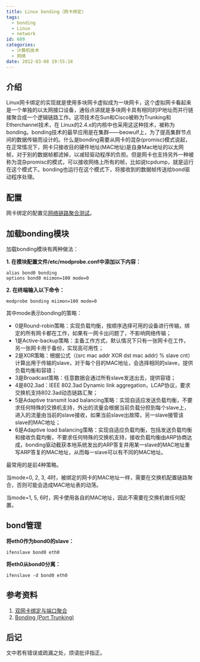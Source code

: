```yaml
---
title: Linux bonding（网卡绑定）
tags:
  - bonding
  - Linux
  - network
id: 609
categories:
  - 计算机技术
  - 网络
date: 2012-03-08 19:55:18
---
```


## 介绍 ##

Linux网卡绑定的实现就是使用多块网卡虚拟成为一块网卡，这个虚拟网卡看起来是一个单独的以太网接口设备，通俗点讲就是多块网卡具有相同的IP地址而并行链接聚合成一个逻辑链路工作。这项技术在Sun和Cisco被称为Trunking和Etherchannel技术，在 Linux的2.4.x的内核中也采用这这种技术，被称为bonding。bonding技术的最早应用是在集群——beowulf上，为了提高集群节点间的数据传输而设计的。什么是bonding需要从网卡的混杂(promisc)模式说起，在正常情况下，网卡只接收目的硬件地址(MAC地址)是自身Mac地址的以太网帧，对于别的数据帧都滤掉，以减轻驱动程序的负担。但是网卡也支持另外一种被称为混杂promisc的模式，可以接收网络上所有的帧，比如说tcpdump，就是运行在这个模式下。bonding也运行在这个模式下，将接收到的数据帧传送给bond驱动程序处理。

## 配置 ##

网卡绑定的配置见[网络链路聚合测试](http://jeoygin.org/2012/03/03/link-aggregation-test/)。

<!--more-->

## 加载bonding模块 ##

加载bonding模块有两种做法：

**1\. 在模块配置文件/etc/modprobe.conf中添加以下内容：**

```
alias bond0 bonding
options bond0 miimon=100 mode=0
```

**2\. 在终端输入以下命令：**

	modprobe bonding miimon=100 mode=0

其中mode表示bonding的策略：

* 0是Round-robin策略：实现负载均衡，按顺序选择可用的设备进行传输，绑定的所有网卡都在工作，如果有一网卡出问题了，不影响网络传输；
* 1是Active-backup策略：主备工作方式，默认情况下只有一张网卡在工作，另一张网卡用于备份，实现高可用性；
* 2是XOR策略：根据公式（(src mac addr XOR dst mac addr) % slave cnt）计算出用于传输的slave，对于每个目的MAC地址，会选择相同的slave，提供负载均衡和容错；
* 3是Broadcast策略：任意数据会通过所有slave发送出去，提供容错；
* 4是802.3ad：IEEE 802.3ad Dynamic link aggregation，LCAP协议，要求交换机支持802.3ad动态链路汇聚；
* 5是Adaptive transmit load balancing策略：实现自适应发送负载均衡，不要求任何特殊的交换机支持，外出的流量会根据当前负载分担到每个slave上，进入的流量由当前的slave接收，如果当前slave出故障，另一slave接管该slave的MAC地址；
* 6是Adaptive load balancing策略：实现自适应负载均衡，包括发送负载均衡和接收负载均衡，不要求任何特殊的交换机支持，接收负载均衡由ARP协商达成，bonding驱动截获本地系统发出的ARP答复并用某一slave的MAC地址重写ARP答复的MAC地址，从而每一slave可以有不同的MAC地址。

最常用的是前4种策略。

当mode=0, 2, 3, 4时，被绑定的网卡的MAC地址一样，需要在交换机配置链路聚合，否则可能会造成MAC地址表的动荡。

当mode=1, 5, 6时，网卡使用各自的MAC地址，因此不需要在交换机做任何配置。

## bond管理 ##

**将eth0作为bond0的slave：**

	ifenslave bond0 eth0

**将eth0从bond0分离：**

	ifenslave -d bond0 eth0

## 参考资料 ##

1. [双网卡绑定与端口聚合](http://eryk.iteye.com/blog/1178067)
2. [Bonding (Port Trunking)](http://www.linuxhorizon.ro/bonding.html)

## 后记 ##

文中若有错误或疏漏之处，烦请批评指正。